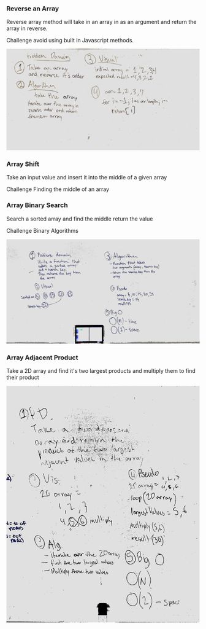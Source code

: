 

### Reverse an Array
Reverse array method will take in an array in as an argument and return the array in reverse.

Challenge
avoid using built in Javascript methods.

<img src = "assets/reverse_array.JPG"/>

### Array Shift
Take an input value and insert it into the middle of a given array

Challenge 
Finding the middle of an array

### Array Binary Search
Search a sorted array and find the middle return the value

Challenge
Binary Algorithms

<img src = "assets/Binary_search.JPG"/>

### Array Adjacent Product 
Take a 2D array and find it's two largest products and multiply them to find their product 

<img src = "assets/whiteboard_04.JPG"/>

